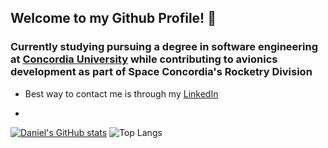 ## Welcome to my Github Profile! 👋

<!--
**ddiliberto123/ddiliberto123** is a ✨ _special_ ✨ repository because its `README.md` (this file) appears on your GitHub profile.

Here are some ideas to get you started:

- 🔭 I’m currently working on ...
- 🌱 I’m currently learning ...
- 👯 I’m looking to collaborate on ...
- 🤔 I’m looking for help with ...
- 💬 Ask me about ...
- 📫 How to reach me: ...
- 😄 Pronouns: ...
- ⚡ Fun fact: ...
-->

### Currently studying pursuing a degree in software engineering at [Concordia University](https://www.concordia.ca) while contributing to avionics development as part of Space Concordia's Rocketry Division

- Best way to contact me is through my [LinkedIn](https://www.linkedin.com/in/ddiliberto123/)

- 
[![Daniel's GitHub stats](https://github-readme-stats-mu-khaki-96.vercel.app/api?username=ddiliberto123)](https://github.com/ddiliberto123/github-readme-stats)
![Top Langs](https://github-readme-stats-mu-khaki-96.vercel.app/api/top-langs/?username=ddiliberto123&layout=compact)
